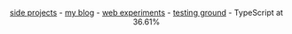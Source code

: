<p align="center"><a href="https://github.com/dayvidwhy?tab=repositories">side projects</a> - <a href="https://dayvidwhy.github.io/">my blog</a> - <a href="https://codepen.io/dayvidwhy">web experiments</a> - <a href="https://codesandbox.io/u/dayvidwhy">testing ground</a> - TypeScript at 36.61%</p>
